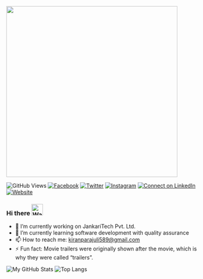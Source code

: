 <p>
  <a href="#"><img height="450" align="center" src="https://assets-api.kathmandupost.com/thumb.php?src=https://assets-cdn.kathmandupost.com/uploads/source/news/2017/miscellaneous/pmishra-03082017071917.jpg&w=900&height=601"></a>
</p>

![GitHub Views](https://komarev.com/ghpvc/?username=kiranparajuli589&label=Views&color=brightgreen&style=plastic)
[![Facebook](https://img.shields.io/badge/--facebook?label=Facebook&logo=Facebook&style=social)](https://www.facebook.com/kiran.parajuli.589/)
[![Twitter](https://img.shields.io/badge/--twitter?label=Twitter&logo=Twitter&style=social)](https://twitter.com/KiranParajuli16)
[![Instagram](https://img.shields.io/badge/--instagram?label=Instagram&logo=Instagram&style=social)](https://www.instagram.com/kiran.parajuli589/?hl=en)
[![Connect on LinkedIn](https://img.shields.io/badge/--linkedin?label=LinkedIn&logo=LinkedIn&style=social)](https://www.linkedin.com/in/kiranparajuli589/)
[![Website](https://img.shields.io/badge/Website-know%20more-blue)](https://kiranparajuli.com.np)

### Hi there <img src="https://raw.githubusercontent.com/MartinHeinz/MartinHeinz/master/wave.gif" width="30px" alt="Wave">

- 🔭 I’m currently working on JankariTech Pvt. Ltd.
- 🌱 I’m currently learning software development with quality assurance
- 📫 How to reach me: kiranparajuli589@gmail.com
- ⚡ Fun fact: Movie trailers were originally shown after the movie, which is why they were called “trailers”.

![My GitHub Stats](https://github-readme-stats.vercel.app/api?username=kiranparajuli589&count_private=true&show_icons=true&theme=great-gatsby&locale=np&custom_title=मेरो+GitHub+तथ्याङ्क)
![Top Langs](https://github-readme-stats.vercel.app/api/top-langs/?username=kiranparajuli589&langs_count=3)
